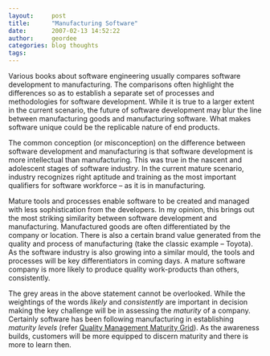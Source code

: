 ```yaml
---
layout:     post
title:      "Manufacturing Software"
date:       2007-02-13 14:52:22
author:     geordee
categories: blog thoughts
tags:       
---
```


Various books about software engineering usually compares software development to manufacturing. The comparisons often highlight the differences so as to establish a separate set of processes and methodologies for software development. While it is true to a larger extent in the current scenario, the future of software development may blur the line between manufacturing goods and manufacturing software. What makes software unique could be the replicable nature of end products.

The common conception (or misconception) on the difference between software development and manufacturing is that software development is more intellectual than manufacturing. This was true in the nascent and adolescent stages of software industry. In the current mature scenario, industry recognizes right aptitude and training as the most important qualifiers for software workforce – as it is in manufacturing.

Mature tools and processes enable software to be created and managed with less sophistication from the developers. In my opinion, this brings out the most striking similarity between software development and manufacturing. Manufactured goods are often differentiated by the company or location. There is also a certain brand value generated from the quality and process of manufacturing (take the classic example – Toyota). As the software industry is also growing into a similar mould, the tools and processes will be key differentiators in coming days. A mature software company is more likely to produce quality work-products than others, consistently.

The grey areas in the above statement cannot be overlooked. While the weightings of the words _likely_ and _consistently_ are important in decision making the key challenge will be in assessing the _maturity_ of a company. Certainly software has been following manufacturing in establishing _maturity levels_ (refer [Quality Management Maturity Grid](https://en.wikipedia.org/wiki/Quality_Management_Maturity_Grid "Quality Management Maturity Grid")). As the awareness builds, customers will be more equipped to discern maturity and there is more to learn then.
